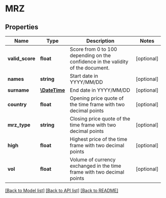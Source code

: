 # MRZ

## Properties
Name | Type | Description | Notes
------------ | ------------- | ------------- | -------------
**valid_score** | **float** | Score from 0 to 100 depending on the confidence in the validity of the document. | [optional] 
**names** | **string** | Start date in YYYY/MM/DD | [optional] 
**surname** | [**\DateTime**](\DateTime.md) | End date in YYYY/MM/DD | [optional] 
**country** | **float** | Opening price quote of the time frame with two decimal points | [optional] 
**mrz_type** | **string** | Closing price quote of the time frame with two decimal points | [optional] 
**high** | **float** | Highest price of the time frame with two decimal points | [optional] 
**vol** | **float** | Volume of currency exchanged in the time frame with two decimal points | [optional] 

[[Back to Model list]](../../README.md#documentation-for-models) [[Back to API list]](../../README.md#documentation-for-api-endpoints) [[Back to README]](../../README.md)

